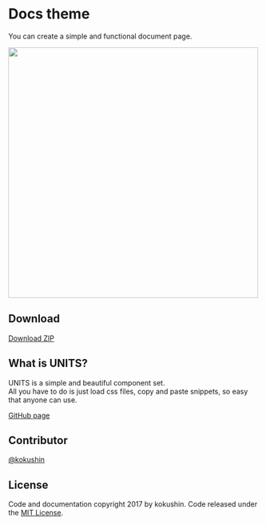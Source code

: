 # Docs theme

You can create a simple and functional document page.

<img src="https://unitscss.com/img/themes/docs.png" width="500">

## Download

[Download ZIP](https://github.com/kokushin/unitscss-theme-docs/archive/master.zip)

## What is UNITS?

UNITS is a simple and beautiful component set.   
All you have to do is just load css files, copy and paste snippets, so easy that anyone can use.

[GitHub page](https://github.com/kokushin/unitscss)

## Contributor

[@kokushin](https://github.com/kokushin)

## License

Code and documentation copyright 2017 by kokushin. Code released under the [MIT License](https://github.com/kokushin/units/blob/master/LICENSE).
